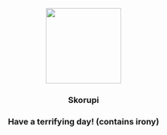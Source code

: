 <p align="center">
    <img src="https://raw.githubusercontent.com/PokeAPI/sprites/master/sprites/pokemon/451.png" width="150" height="150">
</p>
<h3 align="center"> <b>Skorupi</b></h3>
<h3 align="center">Have a terrifying day! (contains irony)</h3>
